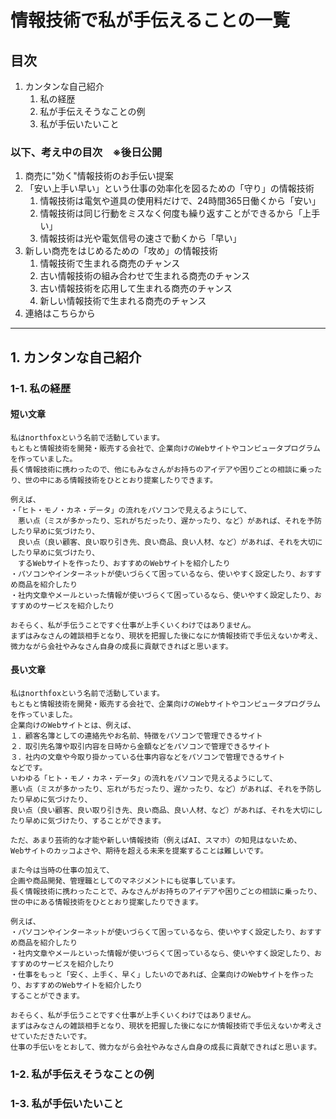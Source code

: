 情報技術で私が手伝えることの一覧
===

## 目次
1. カンタンな自己紹介
   1. 私の経歴
   1. 私が手伝えそうなことの例
   1. 私が手伝いたいこと

### 以下、考え中の目次　※後日公開
1. 商売に"効く"情報技術のお手伝い提案
1. 「安い上手い早い」という仕事の効率化を図るための「守り」の情報技術
   1. 情報技術は電気や道具の使用料だけで、24時間365日働くから「安い」
   1. 情報技術は同じ行動をミスなく何度も繰り返すことができるから「上手い」
   1. 情報技術は光や電気信号の速さで動くから「早い」
1. 新しい商売をはじめるための「攻め」の情報技術
   1. 情報技術で生まれる商売のチャンス
   1. 古い情報技術の組み合わせで生まれる商売のチャンス
   1. 古い情報技術を応用して生まれる商売のチャンス
   1. 新しい情報技術で生まれる商売のチャンス
1. 連絡はこちらから

---

## 1. カンタンな自己紹介
### 1-1. 私の経歴
#### 短い文章
```
私はnorthfoxという名前で活動しています。
もともと情報技術を開発・販売する会社で、企業向けのWebサイトやコンピュータプログラムを作っていました。
長く情報技術に携わったので、他にもみなさんがお持ちのアイデアや困りごとの相談に乗ったり、世の中にある情報技術をひととおり提案したりできます。

例えば、
・「ヒト・モノ・カネ・データ」の流れをパソコンで見えるようにして、
　悪い点（ミスが多かったり、忘れがちだったり、遅かったり、など）があれば、それを予防したり早めに気づけたり、
　良い点（良い顧客、良い取り引き先、良い商品、良い人材、など）があれば、それを大切にしたり早めに気づけたり、
　するWebサイトを作ったり、おすすめのWebサイトを紹介したり
・パソコンやインターネットが使いづらくて困っているなら、使いやすく設定したり、おすすめ商品を紹介したり
・社内文章やメールといった情報が使いづらくて困っているなら、使いやすく設定したり、おすすめのサービスを紹介したり

おそらく、私が手伝うことですぐ仕事が上手くいくわけではありません。
まずはみなさんの雑談相手となり、現状を把握した後になにか情報技術で手伝えないか考え、
微力ながら会社やみなさん自身の成長に貢献できればと思います。
```

#### 長い文章
```
私はnorthfoxという名前で活動しています。
もともと情報技術を開発・販売する会社で、企業向けのWebサイトやコンピュータプログラムを作っていました。
企業向けのWebサイトとは、例えば、
１．顧客名簿としての連絡先やお名前、特徴をパソコンで管理できるサイト
２．取引先名簿や取引内容を日時から金額などをパソコンで管理できるサイト
３．社内の文章や今取り掛かっている仕事内容などをパソコンで管理できるサイト
などです。
いわゆる「ヒト・モノ・カネ・データ」の流れをパソコンで見えるようにして、
悪い点（ミスが多かったり、忘れがちだったり、遅かったり、など）があれば、それを予防したり早めに気づけたり、
良い点（良い顧客、良い取り引き先、良い商品、良い人材、など）があれば、それを大切にしたり早めに気づけたり、することができます。

ただ、あまり芸術的な才能や新しい情報技術（例えばAI、スマホ）の知見はないため、
Webサイトのカッコよさや、期待を超える未来を提案することは難しいです。

また今は当時の仕事の加えて、
企画や商品開発、管理職としてのマネジメントにも従事しています。
長く情報技術に携わったことで、みなさんがお持ちのアイデアや困りごとの相談に乗ったり、世の中にある情報技術をひととおり提案したりできます。

例えば、
・パソコンやインターネットが使いづらくて困っているなら、使いやすく設定したり、おすすめ商品を紹介したり
・社内文章やメールといった情報が使いづらくて困っているなら、使いやすく設定したり、おすすめのサービスを紹介したり
・仕事をもっと「安く、上手く、早く」したいのであれば、企業向けのWebサイトを作ったり、おすすめのWebサイトを紹介したり
することができます。

おそらく、私が手伝うことですぐ仕事が上手くいくわけではありません。
まずはみなさんの雑談相手となり、現状を把握した後になにか情報技術で手伝えないか考えさせていただきたいです。
仕事の手伝いをとおして、微力ながら会社やみなさん自身の成長に貢献できればと思います。
```

### 1-2. 私が手伝えそうなことの例
### 1-3. 私が手伝いたいこと
